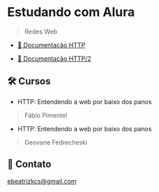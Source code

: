 # Estudando com Alura

> Redes Web

- [🔗 Documentação HTTP](https://developer.mozilla.org/pt-BR/docs/Web/HTTP)

- [🔗 Documentação HTTP/2](https://datatracker.ietf.org/doc/html/rfc7540)

## 🛠 Cursos

- HTTP: Entendendo a web por baixo dos panos

> Fábio Pimentel

- HTTP: Entendendo a web por baixo dos panos

> Geovane Fedrecheski

## 💙 Contato

ebeatrizkcs@gmail.com
